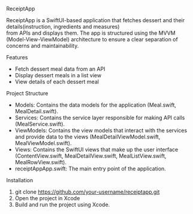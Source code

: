 ReceiptApp

ReceiptApp is a SwiftUI-based application that fetches dessert and their details(instruction, ingredients and measures)  
from APIs and displays them. The app is structured using the MVVM (Model-View-ViewModel) architecture to ensure a 
clear separation of concerns and maintainability.

Features

- Fetch dessert meal data from an API
- Display dessert meals in a list view
- View details of each dessert meal

Project Structure

- Models: Contains the data models for the application (Meal.swift, MealDetail.swift).
- Services: Contains the service layer responsible for making API calls (MealService.swift).
- ViewModels: Contains the view models that interact with the services and provide data to the views (MealDetailViewModel.swift, MealViewModel.swift).
- Views: Contains the SwiftUI views that make up the user interface (ContentView.swift, MealDetailView.swift, MealListView.swift, MealRowView.swift).
- receiptAppApp.swift: The main entry point of the application.


Installation

1. git clone https://github.com/your-username/receiptapp.git
2. Open the project in Xcode
3. Build and run the project using Xcode.




